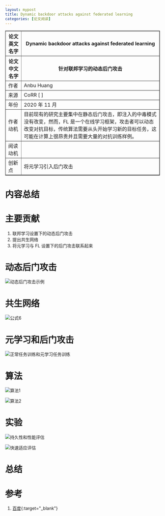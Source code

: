 ```yaml
---
layout: mypost
title: Dynamic backdoor attacks against federated learning
categories: [论文阅读]
---
```


<table border="1">
    <tr>
        <th>论文英文名字</th>
        <th>Dynamic backdoor attacks against federated learning</th>
    </tr>
    <tr>
        <th>论文中文名字</th>
        <th>针对联邦学习的动态后门攻击</th>
    </tr>
    <tr>
        <td>作者</td>
        <td>Anbu Huang</td>
    </tr>
    <tr>
        <td>来源</td>
        <td>CoRR [ ]</td>
    </tr>
    <tr>
        <td>年份</td>
        <td>2020 年 11 月</td>
    </tr>
    <tr>
        <td>作者动机</td>
        <td>目前现有的研究主要集中在静态后门攻击，即注入的中毒模式没有改变，然而，FL 是一个在线学习框架，攻击者可以动态改变对抗目标，传统算法需要从头开始学习新的目标任务，这可能在计算上很昂贵并且需要大量的对抗训练样例。</td>
    </tr>
    <tr>
        <td>阅读动机</td>
        <td></td>
    </tr>
    <tr>
        <td>创新点</td>
        <td>将元学习引入后门攻击</td>
    </tr>
</table>

# 内容总结

# 主要贡献

1. 联邦学习设置下的动态后门攻击
2. 提出共生网络
3. 将元学习与 FL 设置下的后门攻击联系起来

# 动态后门攻击

![动态后门攻击示例](动态后门攻击示例.png)

# 共生网络

![公式6](公式6.png)

# 元学习和后门攻击

![正常任务训练和元学习任务训练](正常任务训练和元学习任务训练.png)

# 算法

![算法1](算法1.png)

![算法2](算法2.png)

# 实验

![持久性和性能评估](持久性和性能评估.png)

![快速适应评估](快速适应评估.png)

# 总结

# 参考

1. [百度](https://www.baidu.com){:target="_blank"}